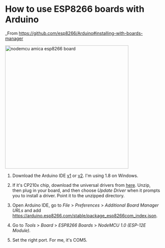 # How to use ESP8266 boards with Arduino

_From <https://github.com/esp8266/Arduino#installing-with-boards-manager>

<img src="https://user-images.githubusercontent.com/5547581/203403597-b7ae8942-6d4b-47c7-bd13-0cdd7574c3e2.png" alt="nodemcu amica esp8266 board" height="400"/>

1. Download the Arduino IDE [v1](https://docs.arduino.cc/software/ide-v1) or [v2](https://docs.arduino.cc/software/ide-v2). I'm using 1.8 on Windows.

2. If it's CP210x chip, download the universal drivers from [here](https://www.silabs.com/developers/usb-to-uart-bridge-vcp-drivers?tab=downloads). Unzip, then plug in your board, and then choose _Update Driver_ when it prompts you to install a driver. Point it to the unzipped directory.

3. Open Arduino IDE, go to _File_ > _Preferences_ > _Additional Board Manager URLs_ and add https://arduino.esp8266.com/stable/package_esp8266com_index.json.

4. Go to _Tools_ > _Board_ > _ESP8266 Boards_ > _NodeMCU 1.0 (ESP-12E Module)_.

5. Set the right port. For me, it's COM5.
